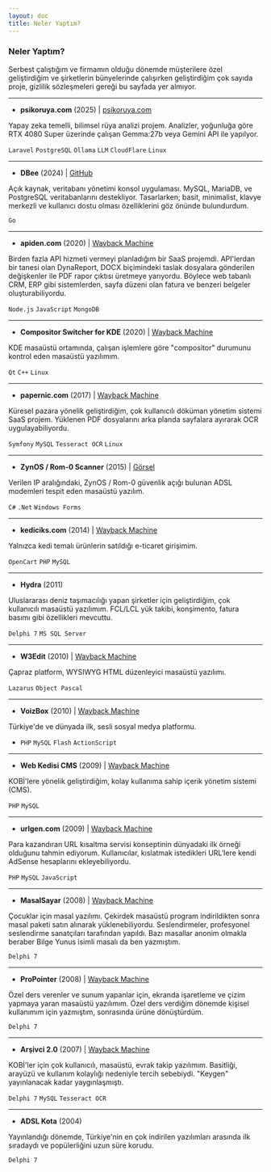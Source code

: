 ```yaml
---
layout: doc
title: Neler Yaptım?
---
```


### Neler Yaptım?
Serbest çalıştığım ve firmamın olduğu dönemde müşterilere özel geliştirdiğim ve şirketlerin bünyelerinde çalışırken geliştirdiğim çok sayıda proje, gizlilik sözleşmeleri gereği bu sayfada yer almıyor.  

---

- **psikoruya.com** (2025) | [psikoruya.com](https://psikoruya.com/)  

Yapay zeka temelli, bilimsel rüya analizi projem. Analizler, yoğunluğa göre RTX 4080 Super üzerinde çalışan Gemma:27b veya Gemini API ile yapılyor.  

``Laravel`` ``PostgreSQL`` ``Ollama`` ``LLM`` ``CloudFlare`` ``Linux``  

---

- **DBee** (2024) | [GitHub](https://github.com/murat-cileli/dbee)  

Açık kaynak, veritabanı yönetimi konsol uygulaması. MySQL, MariaDB, ve PostgreSQL veritabanlarını destekliyor. Tasarlarken; basit, minimalist, klavye merkezli ve kullanıcı dostu olması özelliklerini göz önünde bulundurdum.  

``Go``  

---

- **apiden.com** (2020)  | [Wayback Machine](https://web.archive.org/web/20200812183331/https://apiden.com/)

Birden fazla API hizmeti vermeyi planladığım bir SaaS projemdi. API'lerdan bir tanesi olan DynaReport, DOCX biçimindeki taslak dosyalara gönderilen değişkenler ile PDF rapor çıktısı üretmeye yarıyordu. Böylece web tabanlı CRM, ERP gibi sistemlerden, sayfa düzeni olan fatura ve benzeri belgeler oluşturabiliyordu.  

``Node.js`` ``JavaScript`` ``MongoDB``  

---

- **Compositor Switcher for KDE** (2020) | [Wayback Machine](https://web.archive.org/web/20201006214938/https://github.com/murat-cileli/compositor-switcher-for-kde)

KDE masaüstü ortamında, çalışan işlemlere göre "compositor" durumunu kontrol eden masaüstü yazılımım.  

``Qt`` ``C++`` ``Linux``

---

- **papernic.com** (2017) | [Wayback Machine](https://web.archive.org/web/20171012051451/https://papernic.com/) 

Küresel pazara yönelik geliştirdiğim, çok kullanıcılı döküman yönetim sistemi SaaS projem. Yüklenen PDF dosyalarını arka planda sayfalara ayırarak OCR uygulayabiliyordu.  

``Symfony`` ``MySQL`` ``Tesseract OCR`` ``Linux``  

---

- **ZynOS / Rom-0 Scanner** (2015) | <a href="./images/zynos-rom-0.png" target="_blank">Görsel</a>

Verilen IP aralığındaki, ZynOS / Rom-0 güvenlik açığı bulunan ADSL modemleri tespit eden masaüstü yazılım.  

``C#`` ``.Net`` ``Windows Forms``

---

- **kediciks.com** (2014) | [Wayback Machine](https://web.archive.org/web/20140302133243/http://www.kediciks.com/)

Yalnızca kedi temalı ürünlerin satıldığı e-ticaret girişimim.  

``OpenCart`` ``PHP`` ``MySQL``  

---

- **Hydra** (2011)  

Uluslararası deniz taşımacılığı yapan şirketler için geliştirdiğim, çok kullanıcılı masaüstü yazılımım. FCL/LCL yük takibi, konşimento, fatura basımı gibi özellikleri mevcuttu.  

``Delphi 7`` ``MS SQL Server``

---

- **W3Edit** (2010) | [Wayback Machine](https://web.archive.org/web/20151025191056/http://download.cnet.com/W3Edit/3000-10248_4-75305256.html)

Çapraz platform, WYSIWYG HTML düzenleyici masaüstü yazılımı.  

``Lazarus`` ``Object Pascal``   


---

- **VoizBox** (2010) | [Wayback Machine](https://web.archive.org/web/20101220071334/http://www.voizbox.com/)

Türkiye'de ve dünyada ilk, sesli sosyal medya platformu.  

- ``PHP`` ``MySQL`` ``Flash`` ``ActionScript``  

---

- **Web Kedisi CMS** (2009) | [Wayback Machine](https://web.archive.org/web/20090402110836/http://www.webkedisi.com/)

KOBİ'lere yönelik geliştirdiğim, kolay kullanıma sahip içerik yönetim sistemi (CMS).  

``PHP`` ``MySQL``  

---

- **urlgen.com** (2009) | [Wayback Machine](https://web.archive.org/web/20080501144749/http://www.urlgen.com/)

Para kazandıran URL kısaltma servisi konseptinin dünyadaki ilk örneği olduğunu tahmin ediyorum. Kullanıcılar, kıslatmak istedikleri URL’lere kendi AdSense hesaplarını ekleyebiliyordu.  

``PHP`` ``MySQL`` ``JavaScript``  

---

- **MasalSayar** (2008) | [Wayback Machine](https://web.archive.org/web/20080325015046/http://www.masalsayar.com/)

Çocuklar için masal yazılımı. Çekirdek masaüstü program indirildikten sonra masal paketi satın alınarak yüklenebiliyordu. Seslendirmeler, profesyonel seslendirme sanatçıları tarafından yapıldı. Bazı masallar anonim olmakla beraber Bilge Yunus isimli masalı da ben yazmıştım.  

``Delphi 7``  

---

- **ProPointer** (2008) | [Wayback Machine](https://web.archive.org/web/20200919042049/https://download.cnet.com/ProPointer/3000-2075_4-10790141.html)

Özel ders verenler ve sunum yapanlar için, ekranda işaretleme ve çizim yapmaya yaran masaüstü yazılımım. Özel ders verdiğim dönemde kişisel kullanımım için yazmıştım, sonrasında ürüne dönüştürdüm.  

``Delphi 7``  

---

- **Arşivci 2.0** (2007) | [Wayback Machine](https://web.archive.org/web/20140516210057/http://arsivci.info/)

KOBİ'ler için çok kullanıcılı, masaüstü, evrak takip yazılımım. Basitliği, arayüzü ve kullanım kolaylığı nedeniyle tercih sebebiydi. "Keygen" yayınlanacak kadar yaygınlaşmıştı.  

``Delphi 7`` ``MySQL`` ``Tesseract OCR``  

---

- **ADSL Kota** (2004)  

Yayınlandığı dönemde, Türkiye'nin en çok indirilen yazılımları arasında ilk sıradaydı ve popülerliğini uzun süre korudu.  

``Delphi 7``
